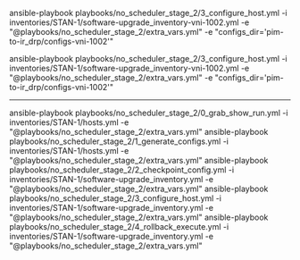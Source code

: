  ansible-playbook playbooks/no_scheduler_stage_2/3_configure_host.yml -i inventories/STAN-1/software-upgrade_inventory-vni-1002.yml -e "@playbooks/no_scheduler_stage_2/extra_vars.yml" -e "configs_dir='pim-to-ir_drp/configs-vni-1002'"

 ansible-playbook playbooks/no_scheduler_stage_2/3_configure_host.yml -i inventories/STAN-1/software-upgrade_inventory-vni-1002.yml -e "@playbooks/no_scheduler_stage_2/extra_vars.yml" -e "configs_dir='pim-to-ir_drp/configs-vni-1002'"


----
ansible-playbook playbooks/no_scheduler_stage_2/0_grab_show_run.yml -i inventories/STAN-1/hosts.yml -e "@playbooks/no_scheduler_stage_2/extra_vars.yml"
ansible-playbook playbooks/no_scheduler_stage_2/1_generate_configs.yml -i inventories/STAN-1/hosts.yml -e "@playbooks/no_scheduler_stage_2/extra_vars.yml"
ansible-playbook playbooks/no_scheduler_stage_2/2_checkpoint_config.yml -i inventories/STAN-1/software-upgrade_inventory.yml -e "@playbooks/no_scheduler_stage_2/extra_vars.yml"
ansible-playbook playbooks/no_scheduler_stage_2/3_configure_host.yml -i inventories/STAN-1/software-upgrade_inventory.yml -e "@playbooks/no_scheduler_stage_2/extra_vars.yml"
ansible-playbook playbooks/no_scheduler_stage_2/4_rollback_execute.yml -i inventories/STAN-1/software-upgrade_inventory.yml -e "@playbooks/no_scheduler_stage_2/extra_vars.yml"
